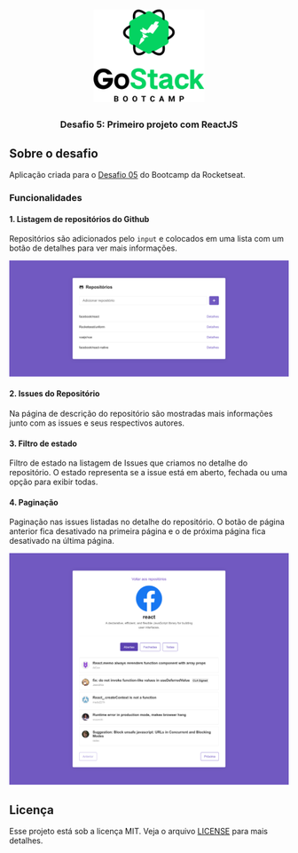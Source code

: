 <h1 align="center">
  <img alt="GoStack" title="GoStack" src=".github/logo.png" width="200px" />
</h1>

<h3 align="center">
  Desafio 5: Primeiro projeto com ReactJS
</h3>

## Sobre o desafio

Aplicação criada para o [Desafio 05](https://github.com/Rocketseat/bootcamp-gostack-desafio-05) do Bootcamp da Rocketseat.

### Funcionalidades

#### 1. Listagem de repositórios do Github

Repositórios são adicionados pelo `input` e colocados em uma lista com um botão de detalhes para ver mais informações.

![repositories](.github/repositories.png)

#### 2. Issues do Repositório

Na página de descrição do repositório são mostradas mais informações junto com as issues e seus respectivos autores.

#### 3. Filtro de estado

Filtro de estado na listagem de Issues que criamos no detalhe do repositório. O estado representa se a issue está em aberto, fechada ou uma opção para exibir todas.

#### 4. Paginação

Paginação nas issues listadas no detalhe do repositório. O botão de página anterior fica desativado na primeira página e o de próxima página fica desativado na última página.

![issues](.github/issues.png)


## Licença

Esse projeto está sob a licença MIT. Veja o arquivo [LICENSE](LICENSE) para mais detalhes.
